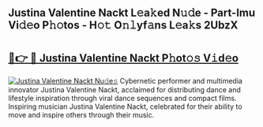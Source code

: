## Justina Valentine Nackt L𝚎a𝚔ed N𝚞𝚍e - Part-Imu Vi𝚍𝚎o P𝚑𝚘tos - H𝚘𝚝 O𝚗𝚕yf𝚊ns L𝚎a𝚔s 2UbzX

# <h2><a href="http://kfcs8g.oniu.top/?m=Justina+Valentine+Nackt">🔗👉 🔴 Justina Valentine Nackt P𝚑ot𝚘𝚜 V𝚒d𝚎o</a></h2>

[![Justina Valentine Nackt Nu𝚍e𝚜](https://i.imgur.com/0qMVB7G.gif)](http://kfcs8g.oniu.top/?m=Justina+Valentine+Nackt)
Cybernetic performer and multimedia innovator Justina Valentine Nackt, acclaimed for distributing dance and lifestyle inspiration through viral dance sequences and compact films. Inspiring musician Justina Valentine Nackt, celebrated for their ability to move and inspire others through their music.  
